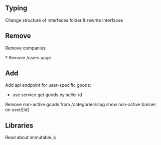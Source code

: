 ## Typing

Change structure of interfaces folder & rewrite interfaces

## Remove

Remove companies

? Remove /users page

## Add

Add api endpoint for user-specific goods:

-   use service get goods by seller id

Remove non-active goods from /categories/slug
show non-active banner on user/[id]

## Libraries

Read about immutable.js
